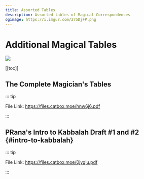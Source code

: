 ```yaml
---
title: Assorted Tables
description: Assorted tables of Magical Correspondences
ogimage: https://i.imgur.com/275DjFP.png
---
```


# Additional Magical Tables

![](https://i.imgur.com/275DjFP.png)

[[toc]]

## The Complete Magician's Tables

::: tip

File Link: https://files.catbox.moe/hnw6j6.pdf

:::

<PDF :src="`https://files.catbox.moe/hnw6j6.pdf`" />

## PRana's Intro to Kabbalah Draft #1 and #2 {#intro-to-kabbalah}

::: tip

File Link: https://files.catbox.moe/0jvglu.pdf

:::

<PDF :src="`https://files.catbox.moe/0jvglu.pdf`" />
